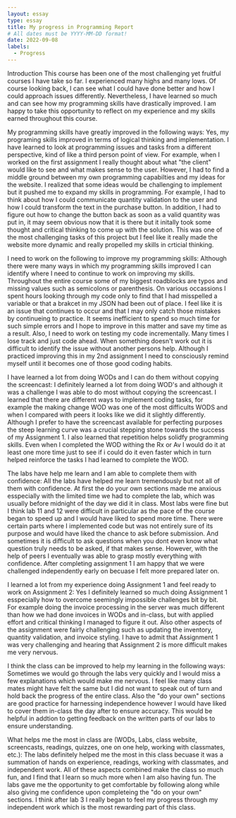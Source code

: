 ```yaml
---
layout: essay
type: essay
title: My progress in Programming Report
# All dates must be YYYY-MM-DD format!
date: 2022-09-08
labels: 
  - Progress
--- 
```

Introduction
This course has been one of the most challenging yet fruitful courses I have take so far. I experienced many highs and many lows. Of course looking back, I can see what I could have done better and how I could approach issues differently. Nevertheless, I have learned so much and can see how my programming skills have drastically improved. I am happy to take this opportunity to reflect on my experience and my skills earned throughout this course.

My programming skills have greatly improved in the following ways:
Yes, my programing skills improved in terms of logical thinking and implementation. I have learned to look at programming issues and tasks from a different perspective, kind of like a third person point of view. For example, when I worked on the first assignment I really thought about what "the client" would like to see and what makes sense to the user. However, I had to find a middle ground between my own programming capabilties and my ideas for the website. I realized that some ideas would be challenging to implement but it pushed me to expand my skills in programming. For example, I had to think about how I could communicate quantity validation to the user and how I could transform the text in the purchase button. In addition, I had to figure out how to change the button back as soon as a valid quantity was put in, it may seem obvious now that it is there but it initally took some thought and critical thinking to come up with the solution. This was one of the most challenging tasks of this project but I feel like it really made the website more dynamic and really propelled my skills in crticial thinking. 

I need to work on the following to improve my programming skills:
Although there were many ways in which my programming skills improved I can identify where I need to continue to work on improving my skills. Throughout the entire course some of my biggest roadblocks are typos and missing values such as semicolons or parenthesis. On various occassions I spent hours looking through my code only to find that I had misspelled a variable or that a brakcet in my JSON had been out of place. I feel like it is an issue that continues to occur and that I may only catch those mistakes by continueing to practice. It seems inefficient to spend so much time for such simple errors and I hope to improve in this matter and save my time as a result. Also, I need to work on testing my code incrementally. Many times I lose track and just code ahead. When something doesn't work out it is difficult to identify the issue without another persons help. Although I practiced improving this in my 2nd assignment I need to consciously remind myself until it becomes one of those good coding habits.

I have learned a lot from doing WODs and I can do them without copying the screencast:
I definitely learned a lot from doing WOD's and although it was a challenge I was able to do most without copying the screencast. I learned that there are different ways to implement coding tasks, for example the making change WOD was one of the most difficults WODS and when I compared with peers it looks like we did it slightly differently. Although I prefer to have the screencast available for perfecting purposes the steep learning curve was a crucial stepping stone towards the success of my Assignment 1. I also learned that repetition helps solidfy programming skills. Even when I completed the WOD withing the Rx or Av I would do it at least one more time just to see if i could do it even faster which in turn helped reinforce the tasks I had learned to complete the WOD.

The labs have help me learn and I am able to complete them with confidence:
All the labs have helped me learn tremendously but not all of them with confidence. At first the do your own sections made me anxious esspecially with the limited time we had to complete the lab, which was usually before midnight of the day we did it in class.  Most labs were fine but I think lab 11 and 12 were difficult in particular as the pace of the course began to speed up and I would have liked to spend more time. There were certain parts where I implemented code but was not entirely sure of its purpose and would have liked the chance to ask before submission. And sometimes it is difficult to ask questions when you dont even know what question truly needs to be asked, if that makes sense. However, with the help of peers I eventually was able to grasp mostly everything with confidence. After completing assignment 1 I am happy that we were challenged independently early on becuase I felt more prepared later on. 

I learned a lot from my experience doing Assignment 1 and feel ready to work on Assignment 2:
Yes I definitely learned so much doing Assignment 1 esspecially how to overcome seemingly impossible challenges bit by bit. For example doing the invoice processing in the server was much different than how we had done invoices in WODs and in-class, but with applied effort and critical thinking I managed to figure it out. Also other aspects of the assignment were fairly challenging such as updating the inventory, quantity validation, and invoice styling. I have to admit that Assignment 1 was very challenging and hearing that Assignment 2 is more difficult makes me very nervous.

I think the class can be improved to help my learning in the following ways:
Sometimes we would go through the labs very quickly and I would miss a few explanations which would make me nervous. I feel like many class mates might have felt the same but I did not want to speak out of turn and hold back the progress of the entire class. Also the "do your own" sections are good practice for harnessing independence however I would have liked to cover them in-class the day after to ensure accuracy. This would be helpful in addtion to getting feedback on the written parts of our labs to ensure understanding.

What helps me the most in class are (WODs, Labs, class website, screencasts, readings, quizzes, one on one help, working with classmates, etc.):
The labs definitely helped me the most in this class becuase it was a summation of hands on experience, readings, working with classmates, and independent work. All of these aspects combined make the class so much fun, and I find that I learn so much more when I am also having fun. The labs gave me the opportunity to get comfortable by following along while also giving me confidence upon completeing the "do on your own" sections. I think after lab 3 I really began to feel my progress through my independent work which is the most rewarding part of this class. 
